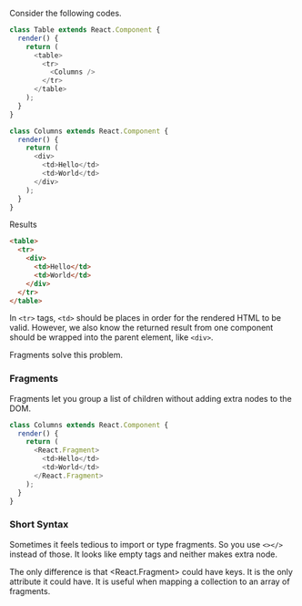 Consider the following codes.
```javascript
class Table extends React.Component {
  render() {
    return (
      <table>
        <tr>
          <Columns />
        </tr>
      </table>
    );
  }
}

class Columns extends React.Component {
  render() {
    return (
      <div>
        <td>Hello</td>
        <td>World</td>
      </div>
    );
  }
}
```
Results
```html
<table>
  <tr>
    <div>
      <td>Hello</td>
      <td>World</td>
    </div>
  </tr>
</table>
```
In `<tr>` tags, `<td>` should be places in order for the rendered HTML to be valid. 
However, we also know the returned result from one component should be wrapped into the parent element, like `<div>`.

Fragments solve this problem.

### Fragments
Fragments let you group a list of children without adding extra nodes to the DOM.
```javascript
class Columns extends React.Component {
  render() {
    return (
      <React.Fragment>
        <td>Hello</td>
        <td>World</td>
      </React.Fragment>
    );
  }
}
```

### Short Syntax
Sometimes it feels tedious to import or type fragments. So you use `<></>` instead of those. It looks like empty tags and neither makes extra node.

The only difference is that <React.Fragment> could have keys. It is the only attribute it could have. It is useful when mapping a collection to an array of fragments.
